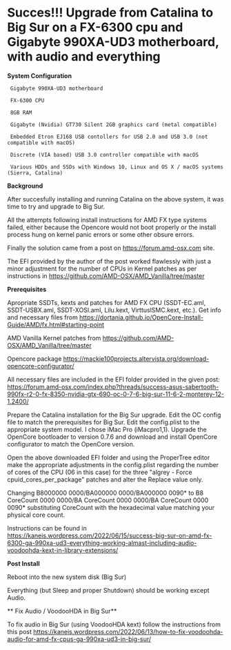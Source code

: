 # Succes!!! Upgrade from Catalina to Big Sur on a FX-6300 cpu and Gigabyte 990XA-UD3 motherboard, with audio and everything 
 
 **System Configuration**

     Gigabyte 990XA-UD3 motherboard

     FX-6300 CPU

     8GB RAM

     Gigabyte (Nvidia) GT730 Silent 2GB graphics card (metal compatible)

     Embedded Etron EJ168 USB contollers for USB 2.0 and USB 3.0 (not compatible with macOS)

     Discrete (VIA based) USB 3.0 controller compatible with macOS

     Various HDDs and SSDs with Windows 10, Linux and OS X / macOS systems (Sierra, Catalina)

 **Background**

 After succesfully installing and running Catalina on the above system, it was time to try and upgrade to Big Sur.

 All the attempts following install instructions for AMD FX type systems failed, either because the Opencore would not boot properly or the install process hung on kernel panic errors or some other obsure errors.

 Finally the solution came from a post on https://forum.amd-osx.com site.

 The EFI provided by the author of the post worked flawlessly with just a minor adjustment for the number of CPUs in Kernel patches as per instructions in https://github.com/AMD-OSX/AMD_Vanilla/tree/master

 **Prerequisites**

   Apropriate SSDTs, kexts and patches for AMD FX CPU (SSDT-EC.aml, SSDT-USBX.aml, SSDT-XOSI.aml, Lilu.kext, VirttuslSMC.kext, etc.). Get info and necessary files from https://dortania.github.io/OpenCore-Install-Guide/AMD/fx.html#starting-point

   AMD Vanilla Kernel patches from https://github.com/AMD-OSX/AMD_Vanilla/tree/master

   Opencore package https://mackie100projects.altervista.org/download-opencore-configurator/

   All necessary files are included in the EFI folder provided in the given post: https://forum.amd-osx.com/index.php?threads/success-asus-sabertooth-990fx-r2-0-fx-8350-nvidia-gtx-690-oc-0-7-6-big-sur-11-6-2-monterey-12-1.2400/

   Prepare the Catalina installation for the Big Sur upgrade. Edit the OC config file to match the prerequisites for Big Sur. Edit the config.plist to the appropriate system model. I chose iMac Pro (iMacpro1,1). Upgrade the OpenCore bootloader to version 0.7.6 and download and install OpenCore configurator to match the OpenCore version.

   Open the above downloaded EFI folder and using the ProperTree editor make the appropriate adjustments in the config.plist regarding the number of cores of the CPU (06 in this case) for the three "algrey - Force cpuid_cores_per_package" patches and alter the Replace value only.

   Changing B8000000 0000/BA000000 0000/BA000000 0090* to B8 CoreCount 0000 0000/BA CoreCount 0000 0000/BA CoreCount 0000 0090* substituting CoreCount with the hexadecimal value matching your physical core count.

Instructions can be found in https://kaneis.wordpress.com/2022/06/15/success-big-sur-on-amd-fx-6300-ga-990xa-ud3-everything-working-almast-including-audio-voodoohda-kext-in-library-extensions/

 **Post Install**

 Reboot into the new system disk (Big Sur)

 Everything (but Sleep and proper Shutdown) should be working except Audio.
 
 ** Fix Audio / VoodooHDA in Big Sur**

 To fix audio in Big Sur (using VoodooHDA kext) follow the instructions from this post https://kaneis.wordpress.com/2022/06/13/how-to-fix-voodoohda-audio-for-amd-fx-cpus-ga-990xa-ud3-in-big-sur/
